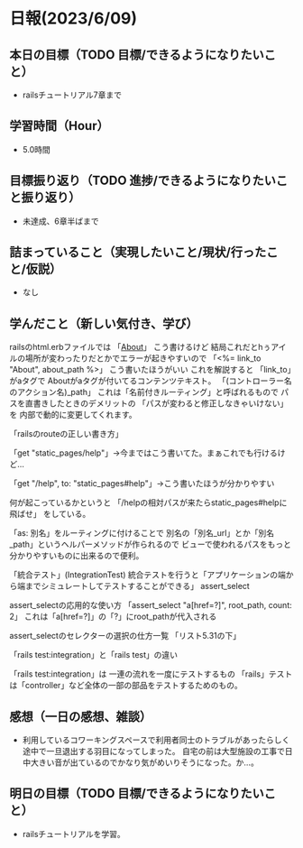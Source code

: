 # 日報(2023/6/09)

## 本日の目標（TODO 目標/できるようになりたいこと）

- railsチュートリアル7章まで

## 学習時間（Hour）
- 5.0時間

## 目標振り返り（TODO 進捗/できるようになりたいこと振り返り）
- 未達成、6章半ばまで

## 詰まっていること（実現したいこと/現状/行ったこと/仮説）

- なし


## 学んだこと（新しい気付き、学び）
railsのhtml.erbファイルでは
「<a href="/static_pages/about">About</a>」
こう書けるけど
結局これだとhぅアイルの場所が変わったりだとかでエラーが起きやすいので
「<%= link_to "About", about_path %>」
こう書いたほうがいい
これを解説すると
「link_to」がaタグで
Aboutがaタグが付いてるコンテンツテキスト。
「(コントローラー名のアクション名)_path」
これは「名前付きルーティング」と呼ばれるもので
パスを直書きしたときのデメリットの
「パスが変わると修正しなきゃいけない」を
内部で動的に変更してくれます。

「railsのrouteの正しい書き方」

「get "static_pages/help"」→今まではこう書いてた。まぁこれでも行けるけど…

「get  "/help", to: "static_pages#help"」→こう書いたほうが分かりやすい

何が起こっているかというと
「/helpの相対パスが来たらstatic_pages#helpに飛ばせ」
をしている。

「as: 別名」をルーティングに付けることで
別名の「別名_url」とか「別名_path」というヘルパーメソッドが作られるので
ビューで使われるパスをもっと分かりやすいものに出来るので便利。

「統合テスト」(IntegrationTest)
統合テストを行うと「アプリケーションの端から端までシミュレートしてテストすることができる」
assert_select

assert_selectの応用的な使い方
「assert_select "a[href=?]", root_path, count: 2」
これは「a[href=?]」の「?」にroot_pathが代入される

assert_selectのセレクターの選択の仕方一覧
「リスト5.31の下」

「rails test:integration」と「rails test」の違い

「rails test:integration」は
一連の流れを一度にテストするもの
「rails」テストは「controller」など全体の一部の部品をテストするためのもの。

## 感想（一日の感想、雑談）
- 利用しているコワーキングスペースで利用者同士のトラブルがあったらしく途中で一旦退出する羽目になってしまった。
自宅の前は大型施設の工事で日中大きい音が出ているのでかなり気がめいりそうになった。か…。
## 明日の目標（TODO 目標/できるようになりたいこと）

- railsチュートリアルを学習。